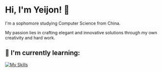 <!--

Here are some ideas to get you started:

- 🔭 I’m currently working on ...
- 🌱 I’m currently learning ...
- 👯 I’m looking to collaborate on ...
- 🤔 I’m looking for help with ...
- 💬 Ask me about ...
- 📫 How to reach me: ...
- 😄 Pronouns: ...
- ⚡ Fun fact: ...
-->

# Hi, I'm Yeijon! 👋

I'm a sophomore studying Computer Science from China.

My passion lies in crafting elegant and innovative solutions through my own creativity and hard work.


## 🌱 I'm currently learning:

[![My Skills](https://skillicons.dev/icons?i=python,cpp,cmake)](https://skillicons.dev)

